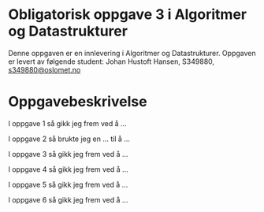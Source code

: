 # Obligatorisk oppgave 3 i Algoritmer og Datastrukturer

Denne oppgaven er en innlevering i Algoritmer og Datastrukturer. 
Oppgaven er levert av følgende student:
Johan Hustoft Hansen, S349880, s349880@oslomet.no


# Oppgavebeskrivelse

I oppgave 1 så gikk jeg frem ved å ...

I oppgave 2 så brukte jeg en ... til å ...

I oppgave 3 så gikk jeg frem ved å ...

I oppgave 4 så gikk jeg frem ved å ...

I oppgave 5 så gikk jeg frem ved å ...

I oppgave 6 så gikk jeg frem ved å ...
